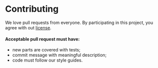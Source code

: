 # Contributing
We love pull requests from everyone. By participating in this project, you
agree with out [license](https://opensource.org/licenses/MIT).

#### Acceptable pull request must have:
* new parts are covered with tests;
* commit message with meaningful description;
* code must follow our style guides.
